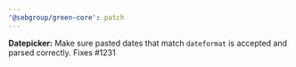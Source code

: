```yaml
---
'@sebgroup/green-core': patch
---
```


**Datepicker:** Make sure pasted dates that match `dateformat` is accepted and parsed correctly. Fixes #1231
